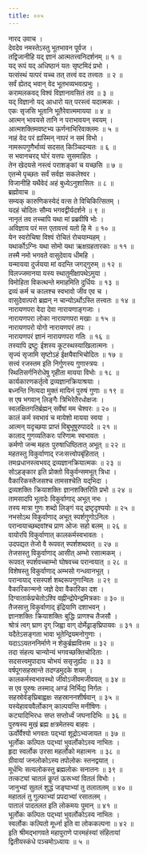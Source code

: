 ```yaml
---
title: ००५
---
```

नारद उवाच ।  
देवदेव नमस्तेऽस्तु भूतभावन पूर्वज ।  
तद्विजानीहि यद् ज्ञानं आत्मतत्त्वनिदर्शनम् ॥ १ ॥  
यद् रूपं यद् अधिष्ठानं यतः सृष्टमिदं प्रभो ।  
यत्संस्थं यत्परं यच्च तत् तत्त्वं वद तत्त्वतः ॥ २ ॥  
सर्वं ह्येतद् भवान् वेद भूतभव्यभवत्प्रभुः ।  
करामलकवद् विश्वं विज्ञानावसितं तव ॥ ३ ॥  
यद् विज्ञानो यद् आधारो यत् परस्त्वं यदात्मकः ।  
एकः सृजसि भूतानि भूतैरेवात्ममायया ॥ ४ ॥  
आत्मन् भावयसे तानि न पराभावयन् स्वयम् ।  
आत्मशक्तिमवष्टभ्य ऊर्णनाभिरिवाक्लमः ॥ ५ ॥  
नाहं वेद परं ह्यस्मिन् नापरं न समं विभो ।  
नामरूपगुणैर्भाव्यं सदसत् किञ्चिदन्यतः ॥ ६ ॥  
स भवानचरद् घोरं यत्तपः सुसमाहितः ।  
तेन खेदयसे नस्त्वं पराशङ्कां च यच्छसि ॥ ७ ॥  
एतन्मे पृच्छतः सर्वं सर्वज्ञ सकलेश्वर ।  
विजानीहि यथैवेदं अहं बुध्येऽनुशासितः ॥ ८ ॥  
ब्रह्मोवाच ॥  
सम्यक् कारुणिकस्येदं वत्स ते विचिकित्सितम् ।  
यदहं चोदितः सौम्य भगवद्वीर्यदर्शने ॥ ९ ॥  
नानृतं तव तच्चापि यथा मां प्रब्रवीषि भोः ।  
अविज्ञाय परं मत्त एतावत्त्वं यतो हि मे ॥ १० ॥  
येन स्वरोचिषा विश्वं रोचितं रोचयाम्यहम् ।  
यथार्कोऽग्निः यथा सोमो यथा ऋक्षग्रहतारकाः ॥ ११ ॥  
तस्मै नमो भगवते वासुदेवाय धीमहि ।  
यन्मायया दुर्जयया मां वदन्ति जगद्‍गुरुम् ॥ १२ ॥  
विलज्जमानया यस्य स्थातुमीक्षापथेऽमुया ।  
विमोहिता विकत्थन्ते ममाहमिति दुर्धियः ॥ १३ ॥  
द्रव्यं कर्म च कालश्च स्वभावो जीव एव च ।  
वासुदेवात्परो ब्रह्मन् न चान्योऽर्थोऽस्ति तत्त्वतः ॥ १४ ॥  
नारायणपरा वेदा देवा नारायणाङ्गजाः ।  
नारायणपरा लोका नारायणपरा मखाः ॥ १५ ॥  
नारायणपरो योगो नारायणपरं तपः ।  
नारायणपरं ज्ञानं नारायणपरा गतिः ॥ १६ ॥  
तस्यापि द्रष्टुः ईशस्य कूटस्थस्याखिलात्मनः ।  
सृज्यं सृजामि सृष्टोऽहं ईक्षयैवाभिचोदितः ॥ १७ ॥  
सत्त्वं रजस्तम इति निर्गुणस्य गुणास्त्रयः ।  
स्थितिसर्गनिरोधेषु गृहीता मायया विभोः ॥ १८ ॥  
कार्यकारणकर्तृत्वे द्रव्यज्ञानक्रियाश्रयाः ।  
बध्नन्ति नित्यदा मुक्तं मायिनं पुरुषं गुणाः ॥ १९ ॥  
स एष भगवान् लिङ्गैः त्रिभिरेतैरधोक्षजः ।  
स्वलक्षितगतिर्ब्रह्मन् सर्वेषां मम चेश्वरः ॥ २० ॥  
कालं कर्म स्वभावं च मायेशो मायया स्वया ।  
आत्मन् यदृच्छया प्राप्तं विबुभूषुरुपाददे ॥ २१ ॥  
कालाद् गुणव्यतिकरः परिणामः स्वभावतः ।  
कर्मणो जन्म महतः पुरुषाधिष्ठितात् अभूत् ॥ २२ ॥  
महतस्तु विकुर्वाणाद् रजःसत्त्वोपबृंहितात् ।  
तमःप्रधानस्त्वभवद् द्रव्यज्ञानक्रियात्मकः ॥ २३ ॥  
सोऽहङ्कार इति प्रोक्तो विकुर्वन्समभूत् त्रिधा ।  
वैकारिकस्तैजसश्च तामसश्चेति यद्‌भिदा ।  
द्रव्यशक्तिः क्रियाशक्तिः ज्ञानशक्तिरिति प्रभो ॥ २४ ॥  
तामसादपि भूतादेः विकुर्वाणाद् अभूत् नभः ।  
तस्य मात्रा गुणः शब्दो लिङ्गं यद् द्रष्टृदृश्ययोः ॥ २५ ॥  
नभसोऽथ विकुर्वाणाद् अभूत् स्पर्शगुणोऽनिलः ।  
परान्वयाच्छब्दवांश्च प्राण ओजः सहो बलम् ॥ २६ ॥  
वायोरपि विकुर्वाणात् कालकर्मस्वभावतः ।  
उदपद्यत तेजो वै रूपवत् स्पर्शशब्दवत् ॥ २७ ॥  
तेजसस्तु विकुर्वाणाद् आसीत् अम्भो रसात्मकम् ।  
रूपवत् स्पर्शवच्चाम्भो घोषवच्च परान्वयात् ॥ २८ ॥  
विशेषस्तु विकुर्वाणाद् अम्भसो गन्धवानभूत् ।  
परान्वयाद् रसस्पर्श शब्दरूपगुणान्वितः ॥ २९ ॥  
वैकारिकान्मनो जज्ञे देवा वैकारिका दश ।  
दिग्वातार्कप्रचेतोऽश्वि वह्नीन्द्रोपेन्द्रमित्रकाः ॥ ३० ॥  
तैजसात्तु विकुर्वाणाद् इंद्रियाणि दशाभवन् ।  
ज्ञानशक्तिः क्रियाशक्तिः बुद्धिः प्राणश्च तैजसौ ।  
श्रोत्रं त्वग् घ्राण दृग् जिह्वा वाग् दोर्मेढ्राङ्‌घ्रिपायवः ॥ ३१ ॥  
यदैतेऽसङ्गता भावा भूतेन्द्रियमनोगुणाः ।  
यदाऽऽयतननिर्माणे न शेकुर्ब्रह्मवित्तम ॥ ३२ ॥  
तदा संहत्य चान्योन्यं भगवच्छक्तिचोदिताः ।  
सदसत्त्वमुपादाय चोभयं ससृजुर्ह्यदः ॥ ३३ ॥  
वर्षपूगसहस्रान्ते तदण्डमुदके शयम् ।  
कालकर्मस्वभावस्थो जीवोऽजीवमजीवयत् ॥ ३४ ॥  
स एव पुरुषः तस्माद् अण्डं निर्भिद्य निर्गतः ।  
सहस्रोर्वङ्‌घ्रिबाह्वक्षः सहस्राननशीर्षवान् ॥ ३५ ॥  
यस्येहावयवैर्लोकान् काल्पयन्ति मनीषिणः ।  
कट्यादिभिरधः सप्त सप्तोर्ध्वं जघनादिभिः ॥ ३६ ॥  
पुरुषस्य मुखं ब्रह्म क्षत्रमेतस्य बाहवः ।  
ऊर्वोर्वैश्यो भगवतः पद्‍भ्यां शूद्रोऽभ्यजायत ॥ ३७ ॥  
भूर्लोकः कल्पितः पद्‍भ्यां भुवर्लोकोऽस्य नाभितः ।  
हृदा स्वर्लोक उरसा महर्लोको महात्मनः ॥ ३८ ॥  
ग्रीवायां जनलोकोऽस्य तपोलोकः स्तनद्वयात् ।  
मूर्धभिः सत्यलोकस्तु ब्रह्मलोकः सनातनः ॥ ३९ ॥  
तत्कट्यां चातलं कॢप्तं ऊरूभ्यां वितलं विभोः ।  
जानुभ्यां सुतलं शुद्धं जङ्घाभ्यां तु तलातलम् ॥ ४० ॥  
महातलं तु गुल्फाभ्यां प्रपदाभ्यां रसातलम् ।  
पातालं पादतलत इति लोकमयः पुमान् ॥ ४१ ॥  
भूर्लोकः कल्पितः पद्‍भ्यां भुवर्लोकोऽस्य नाभितः ।  
स्वर्लोकः कल्पितो मूर्ध्ना इति वा लोककल्पना ॥ ४२ ॥  
इति श्रीमद्‌भागवते महापुराणे पारमहंस्यां संहितायां  
द्वितीयस्कंधे पञ्चमोऽध्यायः ॥ ५ ॥